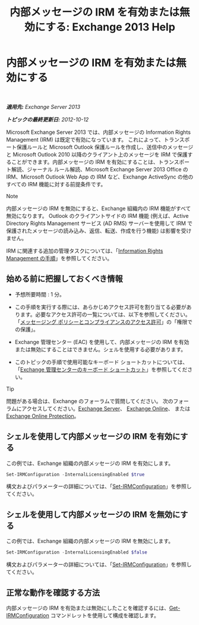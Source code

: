 ﻿---
title: '内部メッセージの IRM を有効または無効にする: Exchange 2013 Help'
TOCTitle: 内部メッセージの IRM を有効または無効にする
ms:assetid: a6a17f57-5304-41f1-954d-7301857d54a1
ms:mtpsurl: https://technet.microsoft.com/ja-jp/library/Bb124077(v=EXCHG.150)
ms:contentKeyID: 49896398
ms.date: 04/24/2018
mtps_version: v=EXCHG.150
ms.translationtype: HT
---

# 内部メッセージの IRM を有効または無効にする

 

_**適用先:** Exchange Server 2013_

_**トピックの最終更新日:** 2012-10-12_

Microsoft Exchange Server 2013 では、内部メッセージの Information Rights Management (IRM) は既定で有効になっています。 これによって、トランスポート保護ルールと Microsoft Outlook 保護ルールを作成し、送信中のメッセージと Microsoft Outlook 2010 以降のクライアント上のメッセージを IRM で保護することができます。内部メッセージの IRM を有効にすることは、トランスポート解読、ジャーナル ルール解読、Microsoft Exchange Server 2013 Office の IRM、Microsoft Outlook Web App の IRM など、Exchange ActiveSync の他のすべての IRM 機能に対する前提条件です。


> [!NOTE]
> 内部メッセージの IRM を無効にすると、Exchange 組織内の IRM 機能がすべて無効になります。 Outlook のクライアントサイドの IRM 機能 (例えば、Active Directory Rights Management サービス (AD RMS) サーバーを使用して IRM で保護されたメッセージの読み込み、返信、転送、作成を行う機能) は影響を受けません。



IRM に関連する追加の管理タスクについては、「[Information Rights Management の手順](information-rights-management-procedures-exchange-2013-help.md)」を参照してください。

## 始める前に把握しておくべき情報

  - 予想所要時間 : 1 分。

  - この手順を実行する際には、あらかじめアクセス許可を割り当てる必要があります。必要なアクセス許可の一覧については、以下を参照してください。「[メッセージング ポリシーとコンプライアンスのアクセス許可](messaging-policy-and-compliance-permissions-exchange-2013-help.md)」の「権限での保護」。

  - Exchange 管理センター (EAC) を使用して、内部メッセージの IRM を有効または無効にすることはできません。シェルを使用する必要があります。

  - このトピックの手順で使用可能なキーボード ショートカットについては、「[Exchange 管理センターのキーボード ショートカット](keyboard-shortcuts-in-the-exchange-admin-center-exchange-online-protection-help.md)」を参照してください。


> [!TIP]
> 問題がある場合は、Exchange のフォーラムで質問してください。 次のフォーラムにアクセスしてください。<A href="https://go.microsoft.com/fwlink/p/?linkid=60612">Exchange Server</A>、 <A href="https://go.microsoft.com/fwlink/p/?linkid=267542">Exchange Online</A>、 または <A href="https://go.microsoft.com/fwlink/p/?linkid=285351">Exchange Online Protection</A>。



## シェルを使用して内部メッセージの IRM を有効にする

この例では、Exchange 組織の内部メッセージの IRM を有効にします。

```powershell
Set-IRMConfiguration -InternalLicensingEnabled $true
```

構文およびパラメーターの詳細については、「[Set-IRMConfiguration](https://technet.microsoft.com/ja-jp/library/dd979792\(v=exchg.150\))」を参照してください。

## シェルを使用して内部メッセージの IRM を無効にする

この例では、Exchange 組織の内部メッセージの IRM を無効にします。

```powershell
Set-IRMConfiguration -InternalLicensingEnabled $false
```

構文およびパラメーターの詳細については、「[Set-IRMConfiguration](https://technet.microsoft.com/ja-jp/library/dd979792\(v=exchg.150\))」を参照してください。

## 正常な動作を確認する方法

内部メッセージの IRM を有効または無効にしたことを確認するには、[Get-IRMConfiguration](https://technet.microsoft.com/ja-jp/library/dd776120\(v=exchg.150\)) コマンドレットを使用して構成を確認します。

